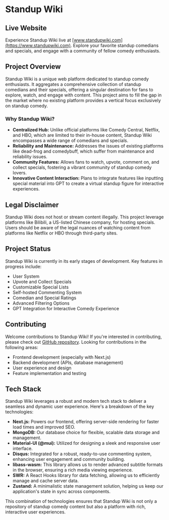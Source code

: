 # Standup Wiki

## Live Website

Experience Standup Wiki live at [www.standupwiki.com](https://www.standupwiki.com). Explore your favorite standup comedians and specials, and engage with a community of fellow comedy enthusiasts.


## Project Overview

Standup Wiki is a unique web platform dedicated to standup comedy enthusiasts. It aggregates a comprehensive collection of standup comedians and their specials, offering a singular destination for fans to explore, watch, and engage with content. This project aims to fill the gap in the market where no existing platform provides a vertical focus exclusively on standup comedy.

### Why Standup Wiki?

- **Centralized Hub:** Unlike official platforms like Comedy Central, Netflix, and HBO, which are limited to their in-house content, Standup Wiki encompasses a wide range of comedians and specials.
- **Reliability and Maintenance:** Addresses the issues of existing platforms like dead-frog and comedybuff, which suffer from maintenance and reliability issues.
- **Community Features:** Allows fans to watch, upvote, comment on, and collect specials, fostering a vibrant community of standup comedy lovers.
- **Innovative Content Interaction:** Plans to integrate features like inputting special material into GPT to create a virtual standup figure for interactive experiences.

## Legal Disclaimer

Standup Wiki does not host or stream content illegally. This project leverage platforms like Bilibili, a US-listed Chinese company, for hosting specials. Users should be aware of the legal nuances of watching content from platforms like Netflix or HBO through third-party sites.

## Project Status

Standup Wiki is currently in its early stages of development. Key features in progress include:

- User System
- Upvote and Collect Specials
- Customizable Special Lists
- Self-hosted Commenting System
- Comedian and Special Ratings
- Advanced Filtering Options
- GPT Integration for Interactive Comedy Experience

## Contributing

Welcome contributions to Standup Wiki! If you're interested in contributing, please check out [GitHub repository](link-to-your-repo). Looking for contributions in the following areas:

- Frontend development (especially with Next.js)
- Backend development (APIs, database management)
- User experience and design
- Feature implementation and testing

## Tech Stack

Standup Wiki leverages a robust and modern tech stack to deliver a seamless and dynamic user experience. Here's a breakdown of the key technologies:

- **Next.js:** Powers our frontend, offering server-side rendering for faster load times and improved SEO.
- **MongoDB:** Our database choice for flexible, scalable data storage and management.
- **Material-UI (@mui):** Utilized for designing a sleek and responsive user interface.
- **Disqus:** Integrated for a robust, ready-to-use commenting system, enhancing user engagement and community building.
- **libass-wasm:** This library allows us to render advanced subtitle formats in the browser, ensuring a rich media viewing experience.
- **SWR:** A React Hooks library for data fetching, allowing us to efficiently manage and cache server data.
- **Zustand:** A minimalistic state management solution, helping us keep our application's state in sync across components.

This combination of technologies ensures that Standup Wiki is not only a repository of standup comedy content but also a platform with rich, interactive user experiences.

